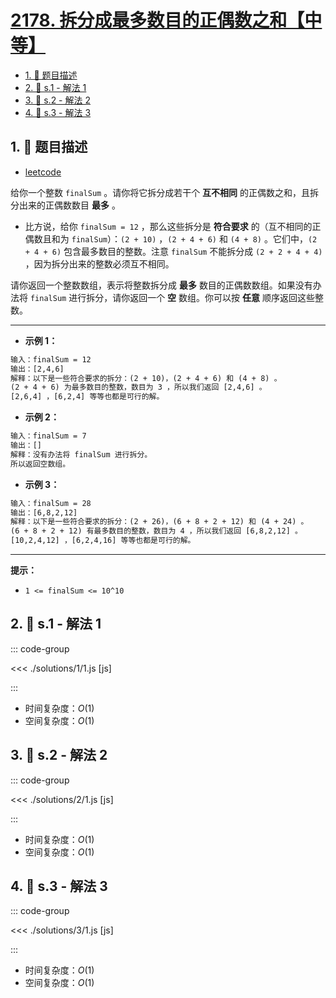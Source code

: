 # [2178. 拆分成最多数目的正偶数之和【中等】](https://github.com/tnotesjs/TNotes.leetcode/tree/main/notes/2178.%20%E6%8B%86%E5%88%86%E6%88%90%E6%9C%80%E5%A4%9A%E6%95%B0%E7%9B%AE%E7%9A%84%E6%AD%A3%E5%81%B6%E6%95%B0%E4%B9%8B%E5%92%8C%E3%80%90%E4%B8%AD%E7%AD%89%E3%80%91)

<!-- region:toc -->

- [1. 📝 题目描述](#1--题目描述)
- [2. 🎯 s.1 - 解法 1](#2--s1---解法-1)
- [3. 🎯 s.2 - 解法 2](#3--s2---解法-2)
- [4. 🎯 s.3 - 解法 3](#4--s3---解法-3)

<!-- endregion:toc -->

## 1. 📝 题目描述

- [leetcode](https://leetcode.cn/problems/maximum-split-of-positive-even-integers/)

给你一个整数 `finalSum` 。请你将它拆分成若干个 **互不相同** 的正偶数之和，且拆分出来的正偶数数目 **最多** 。

- 比方说，给你 `finalSum = 12` ，那么这些拆分是 **符合要求** 的（互不相同的正偶数且和为 `finalSum`）：`(2 + 10)` ，`(2 + 4 + 6)` 和 `(4 + 8)` 。它们中，`(2 + 4 + 6)` 包含最多数目的整数。注意 `finalSum` 不能拆分成 `(2 + 2 + 4 + 4)` ，因为拆分出来的整数必须互不相同。

请你返回一个整数数组，表示将整数拆分成 **最多** 数目的正偶数数组。如果没有办法将 `finalSum` 进行拆分，请你返回一个 **空** 数组。你可以按 **任意** 顺序返回这些整数。

---

- **示例 1：**

```txt
输入：finalSum = 12
输出：[2,4,6]
解释：以下是一些符合要求的拆分：(2 + 10)，(2 + 4 + 6) 和 (4 + 8) 。
(2 + 4 + 6) 为最多数目的整数，数目为 3 ，所以我们返回 [2,4,6] 。
[2,6,4] ，[6,2,4] 等等也都是可行的解。
```

- **示例 2：**

```txt
输入：finalSum = 7
输出：[]
解释：没有办法将 finalSum 进行拆分。
所以返回空数组。
```

- **示例 3：**

```txt
输入：finalSum = 28
输出：[6,8,2,12]
解释：以下是一些符合要求的拆分：(2 + 26)，(6 + 8 + 2 + 12) 和 (4 + 24) 。
(6 + 8 + 2 + 12) 有最多数目的整数，数目为 4 ，所以我们返回 [6,8,2,12] 。
[10,2,4,12] ，[6,2,4,16] 等等也都是可行的解。
```

---

**提示：**

- `1 <= finalSum <= 10^10`

## 2. 🎯 s.1 - 解法 1

::: code-group

<<< ./solutions/1/1.js [js]

:::

- 时间复杂度：$O(1)$
- 空间复杂度：$O(1)$

## 3. 🎯 s.2 - 解法 2

::: code-group

<<< ./solutions/2/1.js [js]

:::

- 时间复杂度：$O(1)$
- 空间复杂度：$O(1)$

## 4. 🎯 s.3 - 解法 3

::: code-group

<<< ./solutions/3/1.js [js]

:::

- 时间复杂度：$O(1)$
- 空间复杂度：$O(1)$
